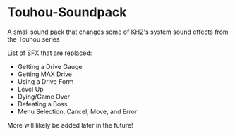 # Touhou-Soundpack
A small sound pack that changes some of KH2's system sound effects from the Touhou series

List of SFX that are replaced:
  - Getting a Drive Gauge
  - Getting MAX Drive
  - Using a Drive Form
  - Level Up
  - Dying/Game Over
  - Defeating a Boss
  - Menu Selection, Cancel, Move, and Error

More will likely be added later in the future!
